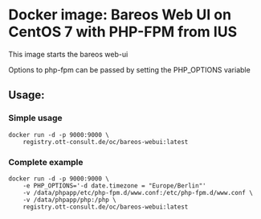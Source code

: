 # Docker image: Bareos Web UI on CentOS 7 with PHP-FPM from IUS
This image starts the bareos web-ui

Options to php-fpm can be passed by setting the PHP_OPTIONS variable

## Usage:
### Simple usage
```
docker run -d -p 9000:9000 \
    registry.ott-consult.de/oc/bareos-webui:latest
```

### Complete example
```
docker run -d -p 9000:9000 \
    -e PHP_OPTIONS='-d date.timezone = "Europe/Berlin"'
    -v /data/phpapp/etc/php-fpm.d/www.conf:/etc/php-fpm.d/www.conf \
    -v /data/phpapp/php:/php \
    registry.ott-consult.de/oc/bareos-webui:latest
```
